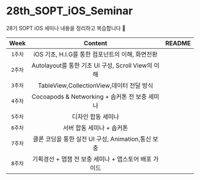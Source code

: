 # 28th_SOPT_iOS_Seminar
28기 SOPT iOS 세미나 내용을 정리하고 복습합니다 🍏

|Week|Content|README|
|:----------------------:|:--------------------:|:--------------------:|
|`1주차`|iOS 기초, H.I.G를 통한 컴포넌트의 이해, 화면전환| 
|`2주차`|Autolayout를 통한 기초 UI 구성, Scroll View의 이해|
|`3주차`|TableView,CollectionView,데이터 전달 방식|
|`4주차`|Cocoapods & Networking + 솝커톤 전 보충 세미나
|`5주차`|디자인 합동 세미나
|`6주차`|서버 합동 세미나 + 솝커톤
|`7주차`|클론 코딩을 통한 실전 UI 구성, Animation,통신 보충
|`8주차`|기획경선 + 앱잼 전 보충 세미나 + 앱스토어 배포 가이드
